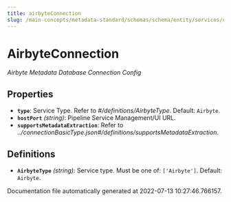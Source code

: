 ```yaml
---
title: airbyteConnection
slug: /main-concepts/metadata-standard/schemas/schema/entity/services/connections/pipeline
---
```


# AirbyteConnection

*Airbyte Metadata Database Connection Config*

## Properties

- **`type`**: Service Type. Refer to *#/definitions/AirbyteType*. Default: `Airbyte`.
- **`hostPort`** *(string)*: Pipeline Service Management/UI URL.
- **`supportsMetadataExtraction`**: Refer to *../connectionBasicType.json#/definitions/supportsMetadataExtraction*.
## Definitions

- **`AirbyteType`** *(string)*: Service type. Must be one of: `['Airbyte']`. Default: `Airbyte`.


Documentation file automatically generated at 2022-07-13 10:27:46.766157.
